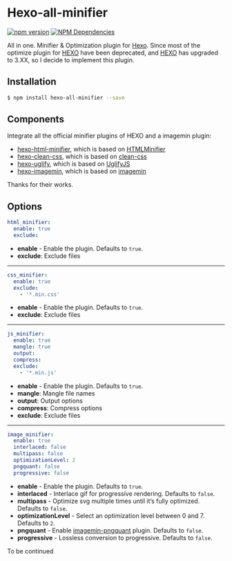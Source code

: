 # Hexo-all-minifier
[![npm version](https://badge.fury.io/js/hexo-all-minifier.svg)](https://badge.fury.io/js/hexo-all-minifier)
[![NPM Dependencies](https://david-dm.org/unhealthy/hexo-all-minifier.svg)](https://www.npmjs.com/package/hexo-all-minifier)

All in one. Minifier & Optimization plugin for [Hexo](https://hexo.io).
Since most of the optimize plugin for [HEXO](https://hexo.io) have been deprecated, and [HEXO](https://hexo.io) has upgraded to 3.XX, so I decide to implement this plugin.

## Installation
``` bash
$ npm install hexo-all-minifier --save
```

## Components
Integrate all the official minifier plugins of HEXO and a imagemin plugin:
- [hexo-html-minifier](https://github.com/hexojs/hexo-html-minifier), which is based on [HTMLMinifier](https://github.com/kangax/html-minifier)
- [hexo-clean-css](https://github.com/hexojs/hexo-clean-css), which is based on [clean-css](https://github.com/jakubpawlowicz/clean-css)
- [hexo-uglify](https://github.com/hexojs/hexo-uglify), which is based on [UglifyJS](http://lisperator.net/uglifyjs/)
- [hexo-imagemin](https://github.com/vseventer/hexo-imagemin), which is based on [imagemin](https://github.com/imagemin/imagemin)

Thanks for their works.

## Options
``` yaml
html_minifier:
  enable: true
  exclude: 
```
- **enable** - Enable the plugin. Defaults to `true`.
- **exclude**: Exclude files

----------

``` yaml
css_minifier:
  enable: true
  exclude: 
    - '*.min.css'
```
- **enable** - Enable the plugin. Defaults to `true`.
- **exclude**: Exclude files

----------

``` yaml
js_minifier:
  enable: true
  mangle: true
  output:
  compress:
  exclude: 
    - '*.min.js'
```
- **enable** - Enable the plugin. Defaults to `true`.
- **mangle**: Mangle file names
- **output**: Output options
- **compress**: Compress options
- **exclude**: Exclude files

----------

```yaml
image_minifier:
  enable: true
  interlaced: false
  multipass: false
  optimizationLevel: 2
  pngquant: false
  progressive: false
```
- **enable** - Enable the plugin. Defaults to `true`.
- **interlaced** - Interlace gif for progressive rendering. Defaults to `false`.
- **multipass** - Optimize svg multiple times until it’s fully optimized. Defaults to `false`.
- **optimizationLevel** - Select an optimization level between 0 and 7. Defaults to `2`.
- **pngquant** - Enable [imagemin-pngquant](https://github.com/imagemin/imagemin-pngquant) plugin. Defaults to `false`.
- **progressive** - Lossless conversion to progressive. Defaults to `false`.



To be continued
